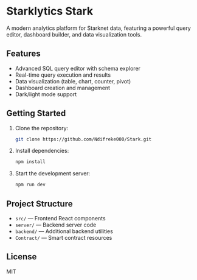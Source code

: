 # Starklytics Stark

A modern analytics platform for Starknet data, featuring a powerful query editor, dashboard builder, and data visualization tools.

## Features
- Advanced SQL query editor with schema explorer
- Real-time query execution and results
- Data visualization (table, chart, counter, pivot)
- Dashboard creation and management
- Dark/light mode support

## Getting Started
1. Clone the repository:
   ```bash
   git clone https://github.com/Ndifreke000/Stark.git
   ```
2. Install dependencies:
   ```bash
   npm install
   ```
3. Start the development server:
   ```bash
   npm run dev
   ```

## Project Structure
- `src/` — Frontend React components
- `server/` — Backend server code
- `backend/` — Additional backend utilities
- `Contract/` — Smart contract resources

## License
MIT

